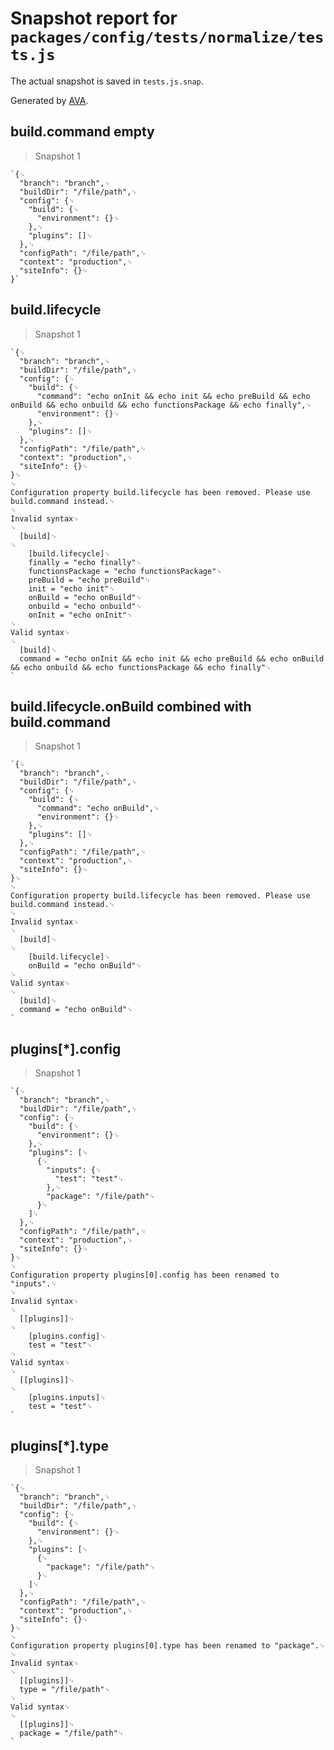# Snapshot report for `packages/config/tests/normalize/tests.js`

The actual snapshot is saved in `tests.js.snap`.

Generated by [AVA](https://ava.li).

## build.command empty

> Snapshot 1

    `{␊
      "branch": "branch",␊
      "buildDir": "/file/path",␊
      "config": {␊
        "build": {␊
          "environment": {}␊
        },␊
        "plugins": []␊
      },␊
      "configPath": "/file/path",␊
      "context": "production",␊
      "siteInfo": {}␊
    }`

## build.lifecycle

> Snapshot 1

    `{␊
      "branch": "branch",␊
      "buildDir": "/file/path",␊
      "config": {␊
        "build": {␊
          "command": "echo onInit && echo init && echo preBuild && echo onBuild && echo onbuild && echo functionsPackage && echo finally",␊
          "environment": {}␊
        },␊
        "plugins": []␊
      },␊
      "configPath": "/file/path",␊
      "context": "production",␊
      "siteInfo": {}␊
    }␊
    ␊
    Configuration property build.lifecycle has been removed. Please use build.command instead.␊
    ␊
    Invalid syntax␊
    ␊
      [build]␊
    ␊
        [build.lifecycle]␊
        finally = "echo finally"␊
        functionsPackage = "echo functionsPackage"␊
        preBuild = "echo preBuild"␊
        init = "echo init"␊
        onBuild = "echo onBuild"␊
        onbuild = "echo onbuild"␊
        onInit = "echo onInit"␊
    ␊
    Valid syntax␊
    ␊
      [build]␊
      command = "echo onInit && echo init && echo preBuild && echo onBuild && echo onbuild && echo functionsPackage && echo finally"␊
    `

## build.lifecycle.onBuild combined with build.command

> Snapshot 1

    `{␊
      "branch": "branch",␊
      "buildDir": "/file/path",␊
      "config": {␊
        "build": {␊
          "command": "echo onBuild",␊
          "environment": {}␊
        },␊
        "plugins": []␊
      },␊
      "configPath": "/file/path",␊
      "context": "production",␊
      "siteInfo": {}␊
    }␊
    ␊
    Configuration property build.lifecycle has been removed. Please use build.command instead.␊
    ␊
    Invalid syntax␊
    ␊
      [build]␊
    ␊
        [build.lifecycle]␊
        onBuild = "echo onBuild"␊
    ␊
    Valid syntax␊
    ␊
      [build]␊
      command = "echo onBuild"␊
    `

## plugins[*].config

> Snapshot 1

    `{␊
      "branch": "branch",␊
      "buildDir": "/file/path",␊
      "config": {␊
        "build": {␊
          "environment": {}␊
        },␊
        "plugins": [␊
          {␊
            "inputs": {␊
              "test": "test"␊
            },␊
            "package": "/file/path"␊
          }␊
        ]␊
      },␊
      "configPath": "/file/path",␊
      "context": "production",␊
      "siteInfo": {}␊
    }␊
    ␊
    Configuration property plugins[0].config has been renamed to "inputs".␊
    ␊
    Invalid syntax␊
    ␊
      [[plugins]]␊
    ␊
        [plugins.config]␊
        test = "test"␊
    ␊
    Valid syntax␊
    ␊
      [[plugins]]␊
    ␊
        [plugins.inputs]␊
        test = "test"␊
    `

## plugins[*].type

> Snapshot 1

    `{␊
      "branch": "branch",␊
      "buildDir": "/file/path",␊
      "config": {␊
        "build": {␊
          "environment": {}␊
        },␊
        "plugins": [␊
          {␊
            "package": "/file/path"␊
          }␊
        ]␊
      },␊
      "configPath": "/file/path",␊
      "context": "production",␊
      "siteInfo": {}␊
    }␊
    ␊
    Configuration property plugins[0].type has been renamed to "package".␊
    ␊
    Invalid syntax␊
    ␊
      [[plugins]]␊
      type = "/file/path"␊
    ␊
    Valid syntax␊
    ␊
      [[plugins]]␊
      package = "/file/path"␊
    `
